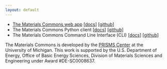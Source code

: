 ```yaml
---
layout: default
---
```


* [The Materials Commons web app](https://materialscommons.org/) [[docs](https://materialscommons.org/docs/docs/getting-started/)] [[github](https://github.com/materials-commons/materialscommons)]
* The Materials Commons Python client [[docs](./materials-commons-api)] [[github](https://github.com/materials-commons/mcapi)]
* The Materials Commons Command Line Interface (CLI) [[docs](./materials-commons-cli/html/index.html)] [[github](https://github.com/materials-commons/mccli)]

The Materials Commons is developed by the [PRISMS Center](http://www.prisms-center.org/#/home) at the University of Michigan. This work is supported by the U.S. Department of Energy, Office of Basic Energy Sciences, Division of Materials Sciences and Engineering under Award #DE-SC0008637.
